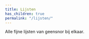 ```yaml
---
title: Lijsten
has_children: true
permalink: "/lijsten/"
---
```


Alle fijne lijsten van geensnor bij elkaar.

